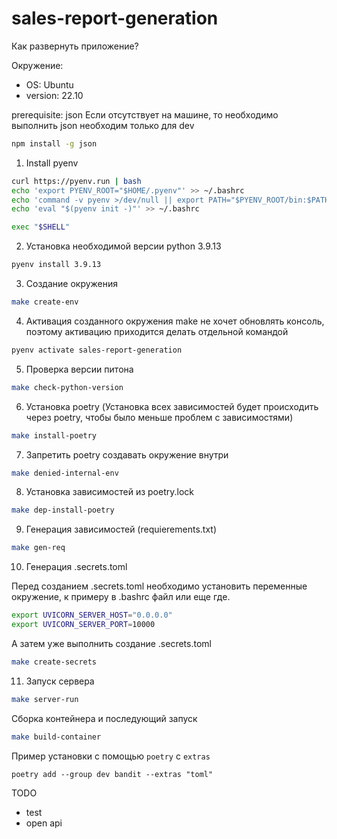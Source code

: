 # sales-report-generation

Как развернуть приложение?

Окружение:
- OS: Ubuntu
- version: 22.10

prerequisite: json
Если отсутствует на машине, то необходимо выполнить
json необходим только для dev
```bash 
npm install -g json
```


1. Install pyenv
```bash
curl https://pyenv.run | bash
echo 'export PYENV_ROOT="$HOME/.pyenv"' >> ~/.bashrc
echo 'command -v pyenv >/dev/null || export PATH="$PYENV_ROOT/bin:$PATH"' >> ~/.bashrc
echo 'eval "$(pyenv init -)"' >> ~/.bashrc

exec "$SHELL"
```

2. Установка необходимой версии python 3.9.13
```bash
pyenv install 3.9.13
```

3. Создание окружения 
```bash
make create-env
```

4. Активация созданного окружения
make не хочет обновлять консоль, поэтому активацию
приходится делать отдельной командой
```bash
pyenv activate sales-report-generation 
```

5. Проверка версии питона
```bash 
make check-python-version
```

6. Установка poetry
   (Установка всех зависимостей будет происходить через poetry,
чтобы было меньше проблем с зависимостями)
```bash
make install-poetry
```

7. Запретить poetry создавать окружение внутри
```bash
make denied-internal-env
```

8. Установка зависимостей из poetry.lock
```bash
make dep-install-poetry
```

9. Генерация зависимостей (requierements.txt)
```bash
make gen-req
```

10. Генерация .secrets.toml

Перед созданием .secrets.toml необходимо установить переменные
окружение, к примеру в .bashrc файл или еще где.
```bash
export UVICORN_SERVER_HOST="0.0.0.0"
export UVICORN_SERVER_PORT=10000
```
А затем уже выполнить создание .secrets.toml
```bash
make create-secrets
```

11. Запуск серверa
```bash
make server-run
```

Сборка контейнера и последующий запуск
```bash
make build-container
```

Пример установки с помощью `poetry` с `extras` 
```commandline
poetry add --group dev bandit --extras "toml"
```

TODO
- test
- open api
